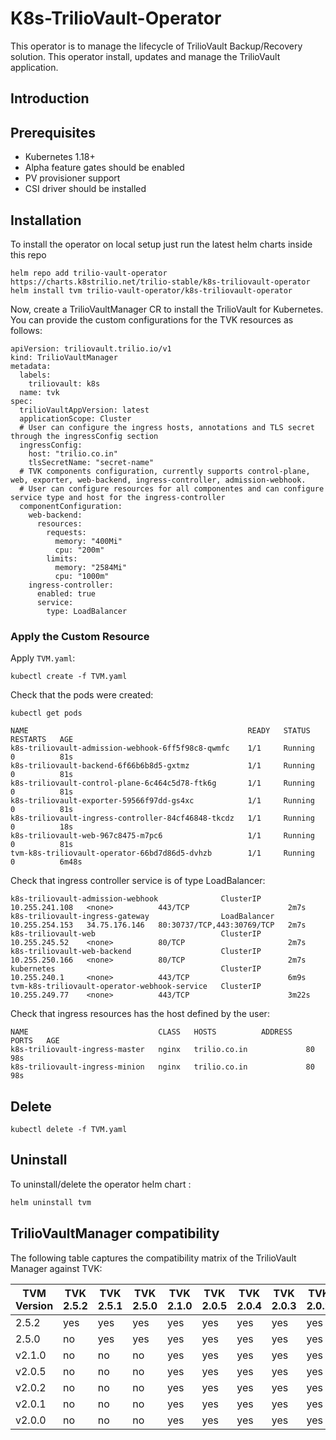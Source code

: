 # K8s-TrilioVault-Operator
This operator is to manage the lifecycle of TrilioVault Backup/Recovery solution. This operator install, updates and manage the TrilioVault application.

## Introduction

## Prerequisites

- Kubernetes 1.18+
- Alpha feature gates should be enabled
- PV provisioner support
- CSI driver should be installed

## Installation

To install the operator on local setup just run the latest helm charts inside this repo

```shell script
helm repo add trilio-vault-operator https://charts.k8strilio.net/trilio-stable/k8s-triliovault-operator
helm install tvm trilio-vault-operator/k8s-triliovault-operator
```

Now, create a TrilioVaultManager CR to install the TrilioVault for Kubernetes. You can provide the custom configurations for the TVK resources as follows:

```
apiVersion: triliovault.trilio.io/v1
kind: TrilioVaultManager
metadata:
  labels:
    triliovault: k8s
  name: tvk
spec:
  trilioVaultAppVersion: latest
  applicationScope: Cluster
  # User can configure the ingress hosts, annotations and TLS secret through the ingressConfig section
  ingressConfig:
    host: "trilio.co.in"
    tlsSecretName: "secret-name"
  # TVK components configuration, currently supports control-plane, web, exporter, web-backend, ingress-controller, admission-webhook.
  # User can configure resources for all componentes and can configure service type and host for the ingress-controller
  componentConfiguration:
    web-backend:
      resources:
        requests:
          memory: "400Mi"
          cpu: "200m"
        limits:
          memory: "2584Mi"
          cpu: "1000m"
    ingress-controller:
      enabled: true
      service:
        type: LoadBalancer
```

### Apply the Custom Resource

Apply `TVM.yaml`:

```shell
kubectl create -f TVM.yaml
```

Check that the pods were created:

```
kubectl get pods
```

```
NAME                                                 READY   STATUS    RESTARTS   AGE
k8s-triliovault-admission-webhook-6ff5f98c8-qwmfc    1/1     Running   0          81s
k8s-triliovault-backend-6f66b6b8d5-gxtmz             1/1     Running   0          81s
k8s-triliovault-control-plane-6c464c5d78-ftk6g       1/1     Running   0          81s
k8s-triliovault-exporter-59566f97dd-gs4xc            1/1     Running   0          81s
k8s-triliovault-ingress-controller-84cf46848-tkcdz   1/1     Running   0          18s
k8s-triliovault-web-967c8475-m7pc6                   1/1     Running   0          81s
tvm-k8s-triliovault-operator-66bd7d86d5-dvhzb        1/1     Running   0          6m48s
```

Check that ingress controller service is of type LoadBalancer:
```
k8s-triliovault-admission-webhook              ClusterIP      10.255.241.108   <none>          443/TCP                      2m7s
k8s-triliovault-ingress-gateway                LoadBalancer   10.255.254.153   34.75.176.146   80:30737/TCP,443:30769/TCP   2m7s
k8s-triliovault-web                            ClusterIP      10.255.245.52    <none>          80/TCP                       2m7s
k8s-triliovault-web-backend                    ClusterIP      10.255.250.166   <none>          80/TCP                       2m7s
kubernetes                                     ClusterIP      10.255.240.1     <none>          443/TCP                      6m9s
tvm-k8s-triliovault-operator-webhook-service   ClusterIP      10.255.249.77    <none>          443/TCP                      3m22s
```

Check that ingress resources has the host defined by the user:
```
NAME                             CLASS   HOSTS          ADDRESS   PORTS   AGE
k8s-triliovault-ingress-master   nginx   trilio.co.in             80      98s
k8s-triliovault-ingress-minion   nginx   trilio.co.in             80      98s

```

## Delete

```shell
kubectl delete -f TVM.yaml
```

## Uninstall

To uninstall/delete the operator helm chart :

```bash
helm uninstall tvm
```

## TrilioVaultManager compatibility

The following table captures the compatibility matrix of the TrilioVault Manager against TVK:

| TVM Version | TVK 2.5.2 | TVK 2.5.1 | TVK 2.5.0 | TVK 2.1.0 | TVK 2.0.5 | TVK 2.0.4 | TVK 2.0.3 | TVK 2.0.2 | TVK 2.0.1 |
|-------------|-----------|-----------|-----------|-----------|-----------|-----------|-----------|-----------|-----------|
| 2.5.2       |    yes    |    yes    |    yes    |    yes    |    yes    |    yes    |    yes    |    yes    |    yes    |
| 2.5.0       |    no     |    yes    |    yes    |    yes    |    yes    |    yes    |    yes    |    yes    |    yes    |
| v2.1.0      |    no     |    no     |    no     |    yes    |    yes    |    yes    |    yes    |    yes    |    yes    |
| v2.0.5      |    no     |    no     |    no     |    yes    |    yes    |    yes    |    yes    |    yes    |    yes    |
| v2.0.2      |    no     |    no     |    no     |    yes    |    yes    |    yes    |    yes    |    yes    |    yes    |
| v2.0.1      |    no     |    no     |    no     |    yes    |    yes    |    yes    |    yes    |    yes    |    yes    |
| v2.0.0      |    no     |    no     |    no     |    yes    |    yes    |    yes    |    yes    |    yes    |    yes    |
